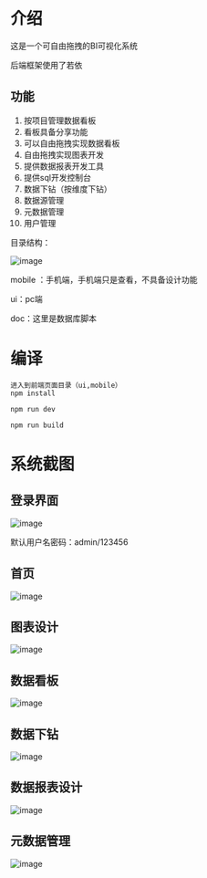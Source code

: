 # 介绍

这是一个可自由拖拽的BI可视化系统

后端框架使用了若依



## 功能

1. 按项目管理数据看板
2. 看板具备分享功能
3. 可以自由拖拽实现数据看板
4. 自由拖拽实现图表开发
5. 提供数据报表开发工具
6. 提供sql开发控制台
7. 数据下钻（按维度下钻）
8. 数据源管理
9. 元数据管理
10. 用户管理

目录结构：

![image](doc/images/20210414172741.png)

mobile ：手机端，手机端只是查看，不具备设计功能

ui：pc端

doc：这里是数据库脚本

# 编译

```
进入到前端页面目录（ui,mobile）
npm install

npm run dev

npm run build
```

# 系统截图

## 登录界面

![image](doc/images/20210414173559.png)

默认用户名密码：admin/123456

## 首页

![image](doc/images/20210414175053.png)

## 图表设计

![image](doc/images/20210414175636.png)

## 数据看板

![image](doc/images/20210414175540.png)

## 数据下钻

![image](doc/images/20210414175613.png)

## 数据报表设计

![image](doc/images/20210414175711.png)

## 元数据管理

![image](doc/images/20210414180245.png)
